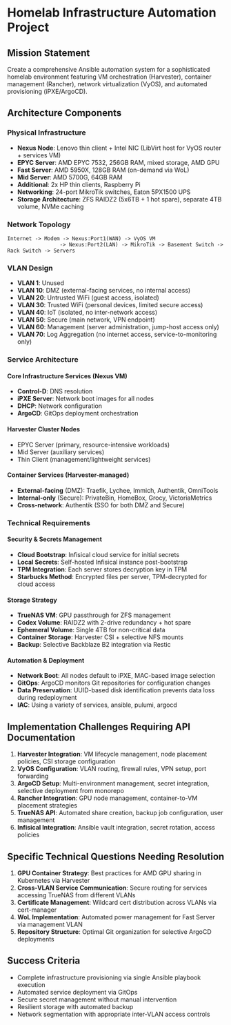 # Homelab Infrastructure Automation Project

## Mission Statement
Create a comprehensive Ansible automation system for a sophisticated homelab environment featuring VM orchestration (Harvester), container management (Rancher), network virtualization (VyOS), and automated provisioning (iPXE/ArgoCD).

## Architecture Components

### Physical Infrastructure
- **Nexus Node**: Lenovo thin client + Intel NIC (LibVirt host for VyOS router + services VM)
- **EPYC Server**: AMD EPYC 7532, 256GB RAM, mixed storage, AMD GPU
- **Fast Server**: AMD 5950X, 128GB RAM (on-demand via WoL)
- **Mid Server**: AMD 5700G, 64GB RAM
- **Additional**: 2x HP thin clients, Raspberry Pi
- **Networking**: 24-port MikroTik switches, Eaton 5PX1500 UPS
- **Storage Architecture**: ZFS RAIDZ2 (5x6TB + 1 hot spare), separate 4TB volume, NVMe caching

### Network Topology
```
Internet -> Modem -> Nexus:Port1(WAN) -> VyOS VM
                 -> Nexus:Port2(LAN) -> MikroTik -> Basement Switch -> Rack Switch -> Servers
```

### VLAN Design
- **VLAN 1**: Unused
- **VLAN 10**: DMZ (external-facing services, no internal access)
- **VLAN 20**: Untrusted WiFi (guest access, isolated)
- **VLAN 30**: Trusted WiFi (personal devices, limited secure access)
- **VLAN 40**: IoT (isolated, no inter-network access)
- **VLAN 50**: Secure (main network, VPN endpoint)
- **VLAN 60**: Management (server administration, jump-host access only)
- **VLAN 70**: Log Aggregation (no internet access, service-to-monitoring only)

### Service Architecture

#### Core Infrastructure Services (Nexus VM)
- **Control-D**: DNS resolution
- **iPXE Server**: Network boot images for all nodes
- **DHCP**: Network configuration
- **ArgoCD**: GitOps deployment orchestration

#### Harvester Cluster Nodes
- EPYC Server (primary, resource-intensive workloads)
- Mid Server (auxiliary services)
- Thin Client (management/lightweight services)

#### Container Services (Harvester-managed)
- **External-facing** (DMZ): Traefik, Lychee, Immich, Authentik, OmniTools
- **Internal-only** (Secure): PrivateBin, HomeBox, Grocy, VictoriaMetrics
- **Cross-network**: Authentik (SSO for both DMZ and Secure)

### Technical Requirements

#### Security & Secrets Management
- **Cloud Bootstrap**: Infisical cloud service for initial secrets
- **Local Secrets**: Self-hosted Infisical instance post-bootstrap
- **TPM Integration**: Each server stores decryption key in TPM
- **Starbucks Method**: Encrypted files per server, TPM-decrypted for cloud access

#### Storage Strategy
- **TrueNAS VM**: GPU passthrough for ZFS management
- **Codex Volume**: RAIDZ2 with 2-drive redundancy + hot spare
- **Ephemeral Volume**: Single 4TB for non-critical data
- **Container Storage**: Harvester CSI + selective NFS mounts
- **Backup**: Selective Backblaze B2 integration via Restic

#### Automation & Deployment
- **Network Boot**: All nodes default to iPXE, MAC-based image selection
- **GitOps**: ArgoCD monitors Git repositories for configuration changes
- **Data Preservation**: UUID-based disk identification prevents data loss during redeployment
- **IAC**: Using a variety of services, ansible, pulumi, argocd 

## Implementation Challenges Requiring API Documentation

1. **Harvester Integration**: VM lifecycle management, node placement policies, CSI storage configuration
2. **VyOS Configuration**: VLAN routing, firewall rules, VPN setup, port forwarding
3. **ArgoCD Setup**: Multi-environment management, secret integration, selective deployment from monorepo
4. **Rancher Integration**: GPU node management, container-to-VM placement strategies
5. **TrueNAS API**: Automated share creation, backup job configuration, user management
6. **Infisical Integration**: Ansible vault integration, secret rotation, access policies

## Specific Technical Questions Needing Resolution

1. **GPU Container Strategy**: Best practices for AMD GPU sharing in Kubernetes via Harvester
2. **Cross-VLAN Service Communication**: Secure routing for services accessing TrueNAS from different VLANs
3. **Certificate Management**: Wildcard cert distribution across VLANs via cert-manager
4. **WoL Implementation**: Automated power management for Fast Server via management VLAN
5. **Repository Structure**: Optimal Git organization for selective ArgoCD deployments

## Success Criteria
- Complete infrastructure provisioning via single Ansible playbook execution
- Automated service deployment via GitOps
- Secure secret management without manual intervention
- Resilient storage with automated backup
- Network segmentation with appropriate inter-VLAN access controls

